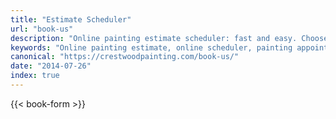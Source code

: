 ```yaml
---
title: "Estimate Scheduler"
url: "book-us"
description: "Online painting estimate scheduler: fast and easy. Choose YOUR best time. You'll get a quick confirmation, then a reminder 24 hrs before. See you soon!"
keywords: "Online painting estimate, online scheduler, painting appointment, Crestwood Painting, Kansas City painter, estimate schedule appointment"
canonical: "https://crestwoodpainting.com/book-us/"
date: "2014-07-26"
index: true
---
```


{{< book-form >}}

